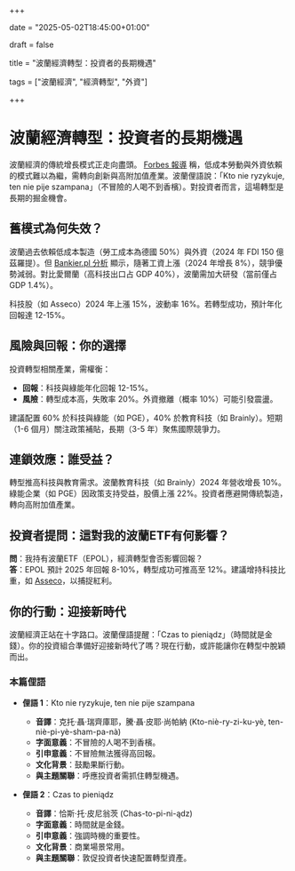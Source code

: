 +++

date = "2025-05-02T18:45:00+01:00"

draft = false

title = "波蘭經濟轉型：投資者的長期機遇"

tags = ["波蘭經濟", "經濟轉型", "外資"]

+++

# 波蘭經濟轉型：投資者的長期機遇

波蘭經濟的傳統增長模式正走向盡頭。 [Forbes 報導](https://www.forbes.pl/biznes/polska-gospodarka-na-zakrecie-dlaczego-obecny-model-sie-wyczerpuje/xf3xff5) 稱，低成本勞動與外資依賴的模式難以為繼，需轉向創新與高附加值產業。波蘭俚語說：「Kto nie ryzykuje, ten nie pije szampana」（不冒險的人喝不到香檳）。對投資者而言，這場轉型是長期的掘金機會。

## 舊模式為何失效？

波蘭過去依賴低成本製造（勞工成本為德國 50%）與外資（2024 年 FDI 150 億茲羅提）。但 [Bankier.pl 分析](https://www.bankier.pl/wiadomosc/Polska-potrzebuje-strategii-gospodarczej-Dotychczasowy-model-wzrostu-wyczerpuje-sie-8930116.html) 顯示，隨著工資上漲（2024 年增長 8%），競爭優勢減弱。對比愛爾蘭（高科技出口占 GDP 40%），波蘭需加大研發（當前僅占 GDP 1.4%）。

科技股（如 Asseco）2024 年上漲 15%，波動率 16%。若轉型成功，預計年化回報達 12-15%。

## 風險與回報：你的選擇

投資轉型相關產業，需權衡：
- **回報**：科技與綠能年化回報 12-15%。
- **風險**：轉型成本高，失敗率 20%。外資撤離（概率 10%）可能引發震盪。

建議配置 60% 於科技與綠能（如 PGE），40% 於教育科技（如 Brainly）。短期（1-6 個月）關注政策補貼，長期（3-5 年）聚焦國際競爭力。

## 連鎖效應：誰受益？

轉型推高科技與教育需求。波蘭教育科技（如 Brainly）2024 年營收增長 10%。綠能企業（如 PGE）因政策支持受益，股價上漲 22%。投資者應避開傳統製造，轉向高附加值產業。

## 投資者提問：這對我的波蘭ETF有何影響？

**問**：我持有波蘭ETF（EPOL），經濟轉型會否影響回報？  
**答**：EPOL 預計 2025 年回報 8-10%，轉型成功可推高至 12%。建議增持科技比重，如 [Asseco](https://www.comarch.com/)，以捕捉紅利。

## 你的行動：迎接新時代

波蘭經濟正站在十字路口。波蘭俚語提醒：「Czas to pieniądz」（時間就是金錢）。你的投資組合準備好迎接新時代了嗎？現在行動，或許能讓你在轉型中脫穎而出。

### 本篇俚語

- **俚語 1**：Kto nie ryzykuje, ten nie pije szampana  
  - **音譯**：克托·聶·瑞齊庫耶，騰·聶·皮耶·尚帕納 (Kto-niè-ry-zi-ku-yè, ten-niè-pi-yè-sham-pa-nà)  
  - **字面意義**：不冒險的人喝不到香檳。  
  - **引申意義**：不冒險無法獲得高回報。  
  - **文化背景**：鼓勵果斷行動。  
  - **與主題關聯**：呼應投資者需抓住轉型機遇。

- **俚語 2**：Czas to pieniądz  
  - **音譯**：恰斯·托·皮尼翁茨 (Chas-to-pi-ni-ądz)  
  - **字面意義**：時間就是金錢。  
  - **引申意義**：強調時機的重要性。  
  - **文化背景**：商業場景常用。  
  - **與主題關聯**：敦促投資者快速配置轉型資產。

